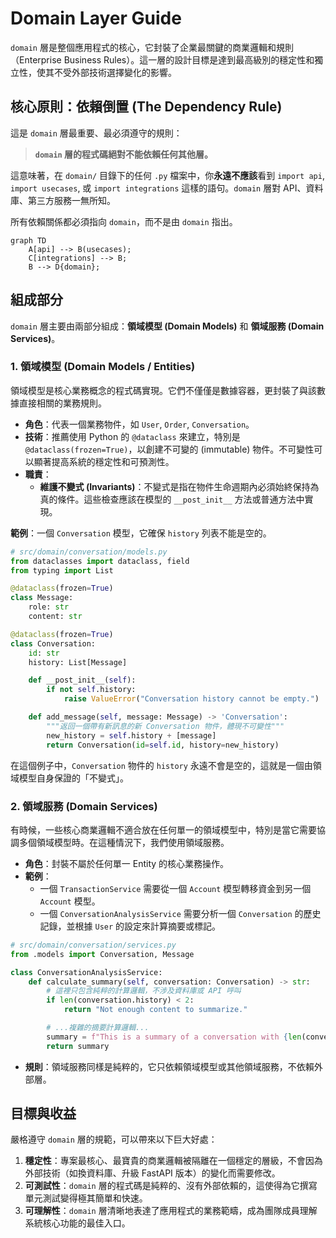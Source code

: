 # Domain Layer Guide

`domain` 層是整個應用程式的核心，它封裝了企業最關鍵的商業邏輯和規則（Enterprise Business Rules）。這一層的設計目標是達到最高級別的穩定性和獨立性，使其不受外部技術選擇變化的影響。

## 核心原則：依賴倒置 (The Dependency Rule)

這是 `domain` 層最重要、最必須遵守的規則：

> **`domain` 層的程式碼絕對不能依賴任何其他層。**

這意味著，在 `domain/` 目錄下的任何 `.py` 檔案中，你**永遠不應該**看到 `import api`, `import usecases`, 或 `import integrations` 這樣的語句。`domain` 層對 API、資料庫、第三方服務一無所知。

所有依賴關係都必須指向 `domain`，而不是由 `domain` 指出。

```mermaid
graph TD
    A[api] --> B(usecases);
    C[integrations] --> B;
    B --> D{domain};
```

## 組成部分

`domain` 層主要由兩部分組成：**領域模型 (Domain Models)** 和 **領域服務 (Domain Services)**。

### 1. 領域模型 (Domain Models / Entities)

領域模型是核心業務概念的程式碼實現。它們不僅僅是數據容器，更封裝了與該數據直接相關的業務規則。

- **角色**：代表一個業務物件，如 `User`, `Order`, `Conversation`。
- **技術**：推薦使用 Python 的 `@dataclass` 來建立，特別是 `@dataclass(frozen=True)`，以創建不可變的 (immutable) 物件。不可變性可以顯著提高系統的穩定性和可預測性。
- **職責**：
  - **維護不變式 (Invariants)**：不變式是指在物件生命週期內必須始終保持為真的條件。這些檢查應該在模型的 `__post_init__` 方法或普通方法中實現。

**範例**：一個 `Conversation` 模型，它確保 `history` 列表不能是空的。

```python
# src/domain/conversation/models.py
from dataclasses import dataclass, field
from typing import List

@dataclass(frozen=True)
class Message:
    role: str
    content: str

@dataclass(frozen=True)
class Conversation:
    id: str
    history: List[Message]

    def __post_init__(self):
        if not self.history:
            raise ValueError("Conversation history cannot be empty.")

    def add_message(self, message: Message) -> 'Conversation':
        """返回一個帶有新訊息的新 Conversation 物件，體現不可變性"""
        new_history = self.history + [message]
        return Conversation(id=self.id, history=new_history)
```

在這個例子中，`Conversation` 物件的 `history` 永遠不會是空的，這就是一個由領域模型自身保證的「不變式」。

### 2. 領域服務 (Domain Services)

有時候，一些核心商業邏輯不適合放在任何單一的領域模型中，特別是當它需要協調多個領域模型時。在這種情況下，我們使用領域服務。

- **角色**：封裝不屬於任何單一 Entity 的核心業務操作。
- **範例**：
  - 一個 `TransactionService` 需要從一個 `Account` 模型轉移資金到另一個 `Account` 模型。
  - 一個 `ConversationAnalysisService` 需要分析一個 `Conversation` 的歷史記錄，並根據 `User` 的設定來計算摘要或標記。

```python
# src/domain/conversation/services.py
from .models import Conversation, Message

class ConversationAnalysisService:
    def calculate_summary(self, conversation: Conversation) -> str:
        # 這裡只包含純粹的計算邏輯，不涉及資料庫或 API 呼叫
        if len(conversation.history) < 2:
            return "Not enough content to summarize."

        # ...複雜的摘要計算邏輯...
        summary = f"This is a summary of a conversation with {len(conversation.history)} messages."
        return summary
```

- **規則**：領域服務同樣是純粹的，它只依賴領域模型或其他領域服務，不依賴外部層。

## 目標與收益

嚴格遵守 `domain` 層的規範，可以帶來以下巨大好處：

1.  **穩定性**：專案最核心、最寶貴的商業邏輯被隔離在一個穩定的層級，不會因為外部技術（如換資料庫、升級 FastAPI 版本）的變化而需要修改。
2.  **可測試性**：`domain` 層的程式碼是純粹的、沒有外部依賴的，這使得為它撰寫單元測試變得極其簡單和快速。
3.  **可理解性**：`domain` 層清晰地表達了應用程式的業務範疇，成為團隊成員理解系統核心功能的最佳入口。
